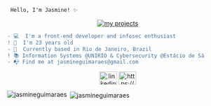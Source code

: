 ```diff
 Hello, I'm Jasmine! ✨
```
<p align = center>
 <a href="https://github.com/jasmineguimaraes?tab=repositories">
      <img src="https://img.shields.io/badge/check%20out%20my-projects-000000?style=plastic" alt="my projects"/>
    </a> </p> 

``` diff
- 💻  I'm a front-end developer and infosec enthusiast 
! 🍓  I'm 23 years old
- 📌  Currently based in Rio de Janeiro, Brazil
! 📚 Information Systems @UNIRIO & Cybersecurity @Estácio de Sá
- 📭 Find me at jasmineguimaraes@gmail.com
```
<p align = center>
<a href="https://linkedin.com/in/linkedin.com/in/jasmine-guimarães-706371122/" target="blank"><img align="center" src="https://cdn.jsdelivr.net/npm/simple-icons@3.0.1/icons/linkedin.svg" alt="linkedin.com/in/jasmine-guimarães-706371122/" height="30" width="40" /></a>
 <a href="https://github.com/jasmineguimaraes" target="blank"><img align="center" src="https://cdn.jsdelivr.net/npm/simple-icons@3.0.1/icons/github.svg" alt="https://github.com/jasmineguimaraes" height="30" width="40" /></a>
</p>

  <p><img align="left" src="https://github-readme-stats.vercel.app/api/top-langs/?username=jasmineguimaraes&layout=compact" alt="jasmineguimaraes" /></p> 
<p>&nbsp;<img align="center" src="https://github-readme-stats.vercel.app/api?username=jasmineguimaraes&show_icons=true" alt="jasmineguimaraes" /></p>

 

